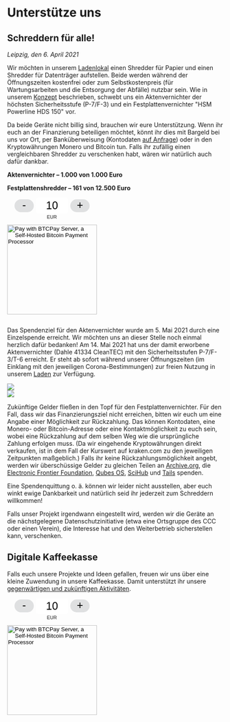 # Unterstütze uns

## Schreddern für alle!

_Leipzig, den 6. April 2021_

Wir möchten in unserem [Ladenlokal](https://proxysto.re) einen Shredder für Papier und einen Shredder für Datenträger aufstellen. Beide werden während der Öffnungszeiten kostenfrei oder zum Selbstkostenpreis (für Wartungsarbeiten und die Entsorgung der Abfälle) nutzbar sein. Wie in unserem [Konzept](konzept.html) beschrieben, schwebt uns ein Aktenvernichter der höchsten Sicherheitsstufe (P-7/F-3) und ein Festplattenvernichter "HSM Powerline HDS 150" vor.

Da beide Geräte nicht billig sind, brauchen wir eure Unterstützung. Wenn ihr euch an der Finanzierung beteiligen möchtet, könnt ihr dies mit Bargeld bei uns vor Ort, per Banküberweisung (Kontodaten [auf Anfrage](https://proxysto.re/contact.html)) oder in den Kryptowährungen Monero und Bitcoin tun. Falls ihr zufällig einen vergleichbaren Shredder zu verschenken habt, wären wir natürlich auch dafür dankbar.

**Aktenvernichter – 1.000 von 1.000 Euro**

<div class="progress mb-3">
	<div class="progress-bar bg-success" role="progressbar" style="width: 100%"></div>
</div>

**Festplattenshredder – 161 von 12.500 Euro**

<div class="progress mb-3">
	<div class="progress-bar bg-success" role="progressbar" style="width: 1.288%"></div>
</div>

<div class="my-4 text-center">
	<style> .btcpay-form { display: inline-flex; align-items: center; justify-content: center; } .btcpay-form--inline { flex-direction: row; } .btcpay-form--block { flex-direction: column; } .btcpay-form--inline .submit { margin-left: 15px; } .btcpay-form--block select { margin-bottom: 10px; } .btcpay-form .btcpay-custom-container{ text-align: center; }.btcpay-custom { display: flex; align-items: center; justify-content: center; } .btcpay-form .plus-minus { cursor:pointer; font-size:25px; line-height: 25px; background: #DFE0E1; height: 30px; width: 45px; border:none; border-radius: 60px; margin: auto 5px; display: inline-flex; justify-content: center; } .btcpay-form select { -moz-appearance: none; -webkit-appearance: none; appearance: none; color: currentColor; background: transparent; border:1px solid transparent; display: block; padding: 1px; margin-left: auto; margin-right: auto; font-size: 11px; cursor: pointer; } .btcpay-form select:hover { border-color: #ccc; } .btcpay-form option { color: #000; background: rgba(0,0,0,.1); } .btcpay-input-price { -moz-appearance: textfield; border: none; box-shadow: none; text-align: center; font-size: 25px; margin: auto; border-radius: 5px; line-height: 35px; background: #fff; }.btcpay-input-price::-webkit-outer-spin-button, .btcpay-input-price::-webkit-inner-spin-button { -webkit-appearance: none; margin: 0; } </style>
	<script>
		function handlePlusMinus(event) {
			event.preventDefault();
			const root = event.target.closest('.btcpay-form');
			const el = root.querySelector('.btcpay-input-price');
			const step = parseInt(event.target.dataset.step) || 1;
			const min = parseInt(event.target.dataset.min) || 1;
			const max = parseInt(event.target.dataset.max);
			const type = event.target.dataset.type;
			const price = parseInt(el.value) || min;
			if (type === '-') {
				el.value = price - step < min ? min : price - step;
			} else if (type === '+') {
				el.value = price + step > max ? max : price + step;
			}
		}
		function handlePriceInput(event) {
			event.preventDefault();
			const root = event.target.closest('.btcpay-form');
			const price = parseInt(event.target.dataset.price);
			if (isNaN(event.target.value)) root.querySelector('.btcpay-input-price').value = price;
			const min = parseInt(event.target.getAttribute('min')) || 1;
			const max = parseInt(event.target.getAttribute('max'));
			if (event.target.value < min) {
				event.target.value = min;
			} else if (event.target.value > max) {
				event.target.value = max;
			}
		}
	</script>
	<form method="POST" action="https://pay.proxysto.re/api/v1/invoices" class="btcpay-form btcpay-form--block">
	  <input type="hidden" name="storeId" value="53wEhRv1kSEYRWR5q82UrF56eWSSDRH7bL4iq1RYqoJt" />
	  <input type="hidden" name="orderId" value="Shredder" />
	  <input type="hidden" name="checkoutDesc" value="Shredder – Thank you very much!" />
	  <input type="hidden" name="browserRedirect" value="https://dys2p.com/support.html" />
	  <div class="btcpay-custom-container">
		<div class="btcpay-custom">
		  <button class="plus-minus" type="button" onclick="handlePlusMinus(event);return false" data-type="-" data-step="1" data-min="5" data-max="9999">-</button>
		  <input class="btcpay-input-price" type="number" name="price" min="5" max="9999" step="1" value="10" data-price="10" style="width:3em;" oninput="handlePriceInput(event);return false" />
		  <button class="plus-minus" type="button" onclick="handlePlusMinus(event);return false" data-type="+" data-step="1" data-min="5" data-max="9999">+</button>
		</div>
		<select name="currency">
		  <option value="USD">USD</option>
		  <option value="GBP">GBP</option>
		  <option value="EUR" selected>EUR</option>
		  <option value="BTC">BTC</option>
		</select>
	  </div>
	  <input type="image" class="submit" name="submit" src="https://pay.proxysto.re/img/paybutton/pay.svg" style="width:209px" alt="Pay with BTCPay Server, a Self-Hosted Bitcoin Payment Processor">
	</form>
</div>

Das Spendenziel für den Aktenvernichter wurde am 5. Mai 2021 durch eine Einzelspende erreicht. Wir möchten uns an dieser Stelle noch einmal herzlich dafür bedanken! Am 14. Mai 2021 hat uns der damit erworbene Aktenvernichter (Dahle 41334 CleanTEC) mit den Sicherheitsstufen P-7/F-3/T-6 erreicht. Er steht ab sofort während unserer Öffnungszeiten (im Einklang mit den jeweiligen Corona-Bestimmungen) zur freien Nutzung in unserem [Laden](https://proxysto.re) zur Verfügung.

<div class="row">
	<div class="col-sm-6 mb-3">
		<img src="/assets/images/paper-shredder-1.jpg" class="img-fluid">
	</div>
	<div class="col-sm-6 mb-3">
		<img src="/assets/images/paper-shredder-2.jpg" class="img-fluid">
	</div>
</div>

Zukünftige Gelder fließen in den Topf für den Festplattenvernichter. Für den Fall, dass wir das Finanzierungsziel nicht erreichen, bitten wir euch um eine Angabe einer Möglichkeit zur Rückzahlung. Das können Kontodaten, eine Monero- oder Bitcoin-Adresse oder eine Kontaktmöglichkeit zu euch sein, wobei eine Rückzahlung auf dem selben Weg wie die ursprüngliche Zahlung erfolgen muss. (Da wir eingehende Kryptowährungen direkt verkaufen, ist in dem Fall der Kurswert auf kraken.com zu den jeweiligen Zeitpunkten maßgeblich.) Falls ihr keine Rückzahlungsmöglichkeit angebt, werden wir überschüssige Gelder zu gleichen Teilen an [Archive.org](https://archive.org/donate), die [Electronic Frontier Foundation](https://supporters.eff.org/donate/pu20--WB), [Qubes OS](https://www.qubes-os.org/donate/), [SciHub](https://de.wikipedia.org/wiki/Sci-Hub) und [Tails](https://tails.net/donate/index.de.html) spenden.

Eine Spendenquittung o. ä. können wir leider nicht ausstellen, aber euch winkt ewige Dankbarkeit und natürlich seid ihr jederzeit zum Schreddern willkommen!

Falls unser Projekt irgendwann eingestellt wird, werden wir die Geräte an die nächstgelegene Datenschutzinitiative (etwa eine Ortsgruppe des CCC oder einen Verein), die Interesse hat und den Weiterbetrieb sicherstellen kann, verschenken.

## Digitale Kaffeekasse

Falls euch unsere Projekte und Ideen gefallen, freuen wir uns über eine kleine Zuwendung in unsere Kaffeekasse. Damit unterstützt ihr unsere [gegenwärtigen und zukünftigen Aktivitäten](https://dys2p.com).

<div class="my-4 text-center">
	<!-- don't repeat style and script -->
	<form method="POST" action="https://pay.proxysto.re/api/v1/invoices" class="btcpay-form btcpay-form--block">
	  <input type="hidden" name="storeId" value="53wEhRv1kSEYRWR5q82UrF56eWSSDRH7bL4iq1RYqoJt" />
	  <input type="hidden" name="orderId" value="Contribution" />
	  <input type="hidden" name="checkoutDesc" value="Contribution – Thank you very much!" />
	  <input type="hidden" name="browserRedirect" value="https://dys2p.com/support.html" />
	  <div class="btcpay-custom-container">
		<div class="btcpay-custom">
		  <button class="plus-minus" type="button" onclick="handlePlusMinus(event);return false" data-type="-" data-step="1" data-min="5" data-max="9999">-</button>
		  <input class="btcpay-input-price" type="number" name="price" min="5" max="9999" step="1" value="10" data-price="10" style="width:3em;" oninput="handlePriceInput(event);return false" />
		  <button class="plus-minus" type="button" onclick="handlePlusMinus(event);return false" data-type="+" data-step="1" data-min="5" data-max="9999">+</button>
		</div>
		<select name="currency">
		  <option value="USD">USD</option>
		  <option value="GBP">GBP</option>
		  <option value="EUR" selected>EUR</option>
		  <option value="BTC">BTC</option>
		</select>
	  </div>
	  <input type="image" class="submit" name="submit" src="https://pay.proxysto.re/img/paybutton/pay.svg" style="width:209px" alt="Pay with BTCPay Server, a Self-Hosted Bitcoin Payment Processor">
	</form>
</div>
